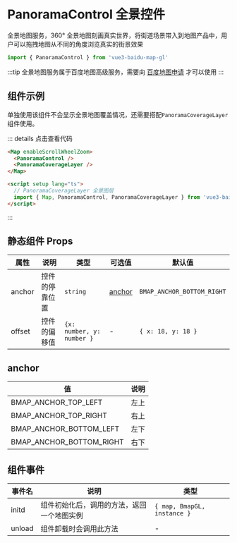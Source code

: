 # PanoramaControl 全景控件 <Badge type="tip" text="^0.0.31" />

全景地图服务，360° 全景地图刻画真实世界，将街道场景带入到地图产品中，用户可以拖拽地图从不同的角度浏览真实的街景效果

```ts
import { PanoramaControl } from 'vue3-baidu-map-gl'
```

:::tip
全景地图服务属于百度地图高级服务，需要向 [百度地图申请](https://lbs.baidu.com/apiconsole/fankui#?typeOne=%E4%BA%A7%E5%93%81%E9%9C%80%E6%B1%82&typeTwo=%E9%AB%98%E7%BA%A7%E6%9C%8D%E5%8A%A1&typeThree=JS%20API%E5%85%A8%E6%99%AF%E5%9B%BE) 才可以使用
:::

## 组件示例

单独使用该组件不会显示全景地图覆盖情况，还需要搭配`PanoramaCoverageLayer`组件使用。

<div>
<Map enableScrollWheelZoom ak='rxc8tkdjxtk5gQt4gtzdTuvp5NO4442t'>
  <PanoramaControl />
  <PanoramaCoverageLayer />
</Map>
</div>

::: details 点击查看代码

<!-- prettier-ignore -->
```html
<Map enableScrollWheelZoom>
  <PanoramaControl />
  <PanoramaCoverageLayer />
</Map>

<script setup lang="ts">
  // PanoramaCoverageLayer 全景图层
  import { Map, PanoramaControl, PanoramaCoverageLayer } from 'vue3-baidu-map-gl'
</script>
```

:::

## 静态组件 Props

| 属性   | 说明           | 类型                      | 可选值            | 默认值                     |
| ------ | -------------- | ------------------------- | ----------------- | -------------------------- |
| anchor | 控件的停靠位置 | `string`                  | [anchor](#anchor) | `BMAP_ANCHOR_BOTTOM_RIGHT` |
| offset | 控件的偏移值   | `{x: number, y: number }` | -                 | `{ x: 18, y: 18 }`         |

## anchor

| 值                       | 说明 |
| ------------------------ | ---- |
| BMAP_ANCHOR_TOP_LEFT     | 左上 |
| BMAP_ANCHOR_TOP_RIGHT    | 右上 |
| BMAP_ANCHOR_BOTTOM_LEFT  | 左下 |
| BMAP_ANCHOR_BOTTOM_RIGHT | 右下 |

## 组件事件

| 事件名 | 说明                                       | 类型                        |
| ------ | ------------------------------------------ | --------------------------- |
| initd  | 组件初始化后，调用的方法，返回一个地图实例 | `{ map, BmapGL, instance }` |
| unload | 组件卸载时会调用此方法                     | -                           |
